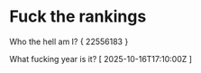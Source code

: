 # Fuck the rankings

Who the hell am I?
{ 22556183 }

What fucking year is it?
[ 2025-10-16T17:10:00Z ]
